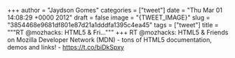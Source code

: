 
+++
author = "Jaydson Gomes"
categories = ["tweet"]
date = "Thu Mar 01 14:08:29 +0000 2012"
draft = false
image = "{TWEET_IMAGE}"
slug = "3854468e9681df801e87d21a1dddfa1395c4ea45"
tags = ["tweet"]
title = """RT @mozhacks: HTML5 & Fri..."""
+++
RT @mozhacks: HTML5 & Friends on Mozilla Developer Network (MDN) - tons of HTML5 documentation, demos and links! - https://t.co/biDkSpxy
